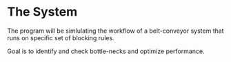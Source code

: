 # The System

The program will be simlulating the workflow of a belt-conveyor system that runs on specific set of blocking rules.

Goal is to identify and check bottle-necks and optimize performance.